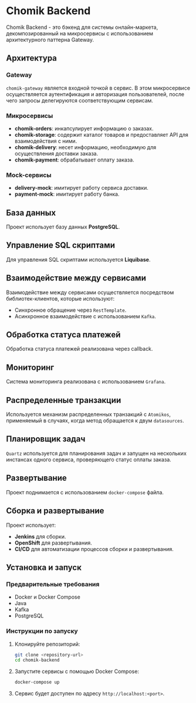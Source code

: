 # Chomik Backend

Chomik Backend - это бэкенд для системы онлайн-маркета, декомпозированный на микросервисы с использованием архитектурного паттерна Gateway.

## Архитектура

### Gateway
`chomik-gateway` является входной точкой в сервис. В этом микросервисе осуществляется аутентификация и авторизация пользователей, после чего запросы делегируются соответствующим сервисам.

### Микросервисы
- **chomik-orders**: инкапсулирует информацию о заказах.
- **chomik-storage**: содержит каталог товаров и предоставляет API для взаимодействия с ними.
- **chomik-delivery**: несет информацию, необходимую для осуществления доставки заказа.
- **chomik-payment**: обрабатывает оплату заказа.

### Mock-сервисы
- **delivery-mock**: имитирует работу сервиса доставки.
- **payment-mock**: имитирует работу банка.

## База данных
Проект использует базу данных **PostgreSQL**.

## Управление SQL скриптами
Для управления SQL скриптами используется **Liquibase**.

## Взаимодействие между сервисами
Взаимодействие между сервисами осуществляется посредством библиотек-клиентов, которые используют:
- Синхронное обращение через `RestTemplate`.
- Асинхронное взаимодействие с использованием `Kafka`.

## Обработка статуса платежей
Обработка статуса платежей реализована через callback.

## Мониторинг
Система мониторинга реализована с использованием `Grafana`.

## Распределенные транзакции
Используется механизм распределенных транзакций с `Atomikos`, применяемый в случаях, когда метод обращается к двум `datasources`.

## Планировщик задач
`Quartz` используется для планирования задач и запущен на нескольких инстансах одного сервиса, проверяющего статус оплаты заказа.

## Развертывание
Проект поднимается с использованием `docker-compose` файла.

## Сборка и развертывание
Проект использует:
- **Jenkins** для сборки.
- **OpenShift** для развертывания.
- **CI/CD** для автоматизации процессов сборки и развертывания.

## Установка и запуск

### Предварительные требования
- Docker и Docker Compose
- Java
- Kafka
- PostgreSQL

### Инструкции по запуску
1. Клонируйте репозиторий:
    ```sh
    git clone <repository-url>
    cd chomik-backend
    ```

2. Запустите сервисы с помощью Docker Compose:
    ```sh
    docker-compose up
    ```

3. Сервис будет доступен по адресу `http://localhost:<port>`.

